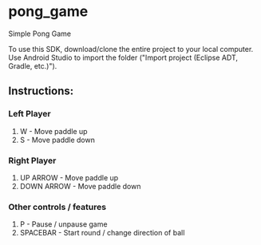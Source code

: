 # pong_game
Simple Pong Game

To use this SDK, download/clone the entire project to your local computer. Use Android Studio to import the folder ("Import project (Eclipse ADT, Gradle, etc.)").

## Instructions:
### Left Player
1. W - Move paddle up
1. S - Move paddle down

### Right Player
1. UP ARROW - Move paddle up
1. DOWN ARROW - Move paddle down

### Other controls / features
1. P - Pause / unpause game
1. SPACEBAR - Start round / change direction of ball
